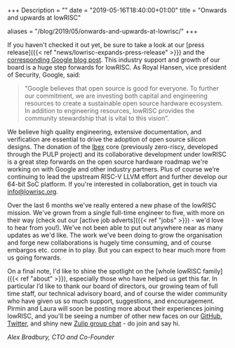 +++
Description = ""
date = "2019-05-16T18:40:00+01:00"
title = "Onwards and upwards at lowRISC"

aliases = "/blog/2019/05/onwards-and-upwards-at-lowrisc/"
+++

If you haven't checked it out yet, be sure to take a look at our [press
release]({{< ref "news/lowrisc-expands-press-release" >}}) and the
[corresponding Google blog
post](https://opensource.googleblog.com/2019/05/google-fosters-open-source-hardware.html).
This industry support and growth of our board is a huge step forwards for
lowRISC. As Royal Hansen, vice president of Security, Google, said:

<blockquote>
"Google believes that open source is good for everyone. To further our
commitment, we are investing both capital and engineering resources to create
a sustainable open source hardware ecosystem. In addition to engineering
resources, lowRISC provides the community stewardship that is vital to this
vision”.
</blockquote>

We believe high quality engineering, extensive documentation, and
verification are essential to drive the adoption of open source silicon
designs. The donation of the [Ibex](https://github.com/lowrisc/ibex) core
(previously zero-riscy, developed through the PULP project) and its collaborative development under lowRISC is a
great step forwards on the open source hardware roadmap we're working on with
Google and other industry partners. Plus of course we’re continuing to lead the upstream RISC-V LLVM effort and further develop our 64-bit SoC platform. If you're interested in collaboration, get in touch via info@lowrisc.org.

Over the last 6 months we've really entered a new phase of the lowRISC mission.
We've grown from a single full-time engineer to five, with more on their way
(check out our [active job adverts]({{< ref "jobs" >}}) - we'd love to hear
from you!). We've not been able to put out anywhere near as many updates as
we'd like. The work we've been doing to grow the organisation and forge new
collaborations is hugely time consuming, and of course embargos etc. come in to
play. But you can expect to hear much more from us going forwards.

On a final note, I'd like to shine the spotlight on the [whole lowRISC
family]({{< ref "about" >}}), especially those who have helped us get this far. In
particular I’d like to thank our board of directors, our growing team of full
time staff, our technical advisory board, and of course the wider community
who have given us so much support, suggestions, and encouragement. Pirmin and
Laura will soon be posting more about their experiences joining lowRISC, and
you'll be seeing a number of other new faces on our
[GitHub](https://github.com/lowRISC), [Twitter](https://twitter.com/lowrisc),
and shiny new [Zulip group chat](https://lowrisc.zulipchat.com/register/) - do
join and say hi.

_Alex Bradbury, CTO and Co-Founder_

